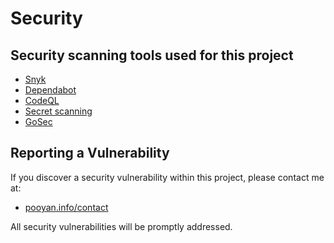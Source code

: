 # Security

## Security scanning tools used for this project

- [Snyk](https://snyk.io/)
- [Dependabot](https://docs.github.com/en/code-security/dependabot)
- [CodeQL](https://docs.github.com/en/code-security/codeql-cli)
- [Secret scanning](https://docs.github.com/en/code-security/secret-scanning)
- [GoSec](https://github.com/securego/gosec)

## Reporting a Vulnerability

If you discover a security vulnerability within this project, please contact me at:
- [pooyan.info/contact](https://pooyan.info/contact)

All security vulnerabilities will be promptly addressed.
